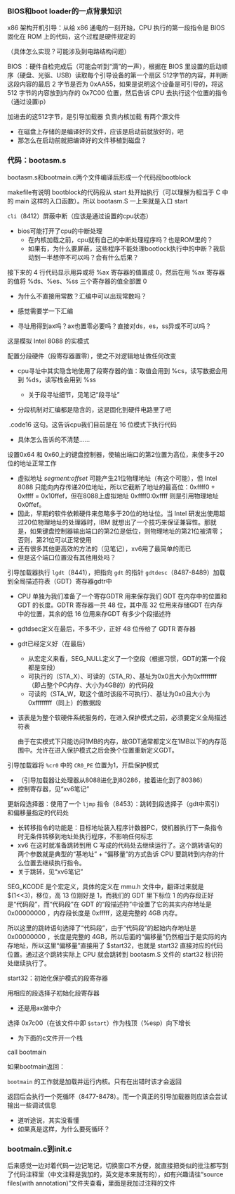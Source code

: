 ### BIOS和boot loader的一点背景知识



x86 架构开机引导：从给 x86 通电的一刻开始，CPU 执行的第一段指令是 BIOS 固化在 ROM 上的代码，这个过程是硬件规定的

（具体怎么实现？可能涉及到电路结构问题）

BIOS ：硬件自检完成后（可能会听到“滴”的一声），根据在 BIOS 里设置的启动顺序（硬盘、光驱、USB）读取每个引导设备的第一个扇区 512字节的内容，并判断这段内容的最后 2 字节是否为 0xAA55，如果是说明这个设备是可引导的，将这 512 字节的内容放到内存的 0x7C00 位置，然后告诉 CPU 去执行这个位置的指令（通过设置ip）

加进去的这512字节，是引导加载器	负责内核加载	有两个源文件

* 在磁盘上存储的是编译好的文件，应该是启动前就放好的，吧
* 那怎么在启动前就把编译好的文件移植到磁盘？

### 代码：bootasm.s



bootasm.s和bootmain.c两个文件编译后形成一个代码段bootblock

makefile有说明 bootblock的代码段从 start 处开始执行（可以理解为相当于 C 中的 main 这样的入口函数）。所以 bootasm.S 一上来就是入口 start



 `cli`（8412）屏蔽中断（应该是通过设置的cpu状态）

* bios可能打开了cpu的中断处理
  - 在内核加载之前，cpu就有自己的中断处理程序吗？也是ROM里的？
  - 如果有，为什么要屏蔽，这些程序不能处理bootlock执行中的中断？我启动到一半想停不可以吗？会有什么后果？

接下来的 4 行代码显示用异或将 %ax 寄存器的值置成 0，然后在用 %ax 寄存器的值将 %ds、%es、%ss 三个寄存器的值全部置 0

* 为什么不直接用常数？汇编中可以出现常数吗？
* 感觉需要学一下汇编

* 寻址用得到ax吗？ax也置零必要吗？直接对ds，es，ss异或不可以吗？

这是模拟 Intel 8088 的实模式

配置分段硬件（段寄存器置零），使之不对逻辑地址做任何改变

* cpu寻址中其实隐含地使用了段寄存器的值：取值会用到 %cs，读写数据会用到 %ds，读写栈会用到 %ss

  * 关于段寻址细节，见笔记“段寻址”

* 分段机制对汇编都是隐含的，这是固化到硬件电路里了吧

 .code16 这句。这告诉cpu我们目前是在 16 位模式下执行代码

* 具体怎么告诉的不清楚……



设置0x64 和 0x60上的键盘控制器，使输出端口的第2位置为高位，来使多于20位的地址正常工作

* 虚拟地址 *segment:offset* 可能产生21位物理地址（有这个可能），但 Intel 8088 只能向内存传递20位地址，所以它截断了地址的最高位：0xffff0 + 0xffff = 0x10ffef，但在8088上虚拟地址 0xffff0:0xffff 则是引用物理地址 0x0ffef。
* 因此，早期的软件依赖硬件来忽略多于20位的地址位。当 Intel 研发出使用超过20位物理地址的处理器时，IBM 就想出了一个技巧来保证兼容性。那就是，如果键盘控制器输出端口的第2位是低位，则物理地址的第21位被清零；否则，第21位可以正常使用
* 还有很多其他更高效的方法的（见笔记），xv6用了最简单的而已
* 但是这个端口位置没有其他用处吗？

引导加载器执行 `lgdt`（8441），把指向 `gdt` 的指针 `gdtdesc`（8487-8489）加载到全局描述符表（GDT）寄存器gdtr中

* CPU 单独为我们准备了一个寄存GDTR 用来保存我们 GDT 在内存中的位置和GDT 的长度。GDTR 寄存器一共 48 位，其中高 32 位用来存储GDT 在内存中的位置，其余的低 16 位用来存GDT 有多少个段描述符
* gdtdsec定义在最后，不多不少，正好 48 位传给了 GDTR 寄存器

* gdt已经定义好（在最后）

  * 从宏定义来看，SEG_NULL定义了一个空段（根据习惯，GDT的第一个段都是空段）
  * 可执行的（STA_X）、可读的（STA_R）、基址为0x0且大小为0xffffffff（即占整个PC内存、大小为4GB的）的代码段
  * 可读的（STA_W，取这个值时该段不可执行）、基址为0x0且大小为0xffffffff（同上）的数据段

* 该表是为整个软硬件系统服务的，在进入保护模式之前，必须要定义全局描述符表

  由于在实模式下只能访问1MB的内存，故GDT通常都定义在1MB以下的内存范围中。允许在进入保护模式之后会换个位置重新定义GDT。

引导加载器将 `%cr0` 中的 `CR0_PE` 位置为1，开启保护模式

* （引导加载器让处理器从8088进化到80286，接着进化到了80386）
* 控制寄存器，见“xv6笔记”

更新段选择器：使用了一个 `ljmp` 指令（8453）：跳转到段选择子（gdt中索引）和偏移量指定的代码处

* 长转移指令的功能是：目标地址装入程序计数器PC，使机器执行下一条指令时无条件转移到地址处执行程序，不影响任何标志
* xv6 在这时就准备跳转到用 C 写成的代码处去继续运行了。这个跳转语句的两个参数就是典型的“基地址” + “偏移量”的方式告诉 CPU 要跳转到内存的什么位置去继续执行指令。
* 关于跳转，见“xv6笔记”

SEG_KCODE 是个宏定义，具体的定义在 mmu.h 文件中，翻译过来就是 $(1<<3)，移位，高 13 位刚好是 1，而我们的 GDT 里下标位 1 的内存段正好是“代码段”，而“代码段”在 GDT 的“段描述符”中设置了它的其实内存地址是 0x00000000 ，内存段长度是 0xfffff，这是完整的 4GB 内存。

所以这里的跳转语句选择了“代码段”，由于“代码段”的起始内存地址是 0x00000000 ，长度是完整的 4GB，所以后面的“偏移量”仍然相当于是实际的内存地址，所以这里“偏移量”直接用了 $start32，也就是 start32 直接对应的代码位置。通过这个跳转实际上 CPU 就会跳转到 bootasm.S 文件的 start32 标识符处继续执行了。

start32：初始化保护模式的段寄存器

用相应的段选择子初始化段寄存器

* 还是用ax做中介

选择 0x7c00（在该文件中即 `$start`）作为栈顶（%esp）向下增长

* 为下面的c文件开一个栈

call bootmain

如果bootmain返回：

`bootmain` 的工作就是加载并运行内核。只有在出错时该才会返回

返回后会执行一个死循环（8477-8478）。而一个真正的引导加载器则应该会尝试输出一些调试信息

* 道听途说，其实没看懂
* 如果真是这样，为什么要死循环？



### bootmain.c到init.c



后来感觉一边对着代码一边记笔记，切换窗口不方便，就直接把类似的批注都写到了代码注释里（中文注释是我加的，英文是本来就有的），如有兴趣请往“source files(with annotation)”文件夹查看，里面是我加过注释的文件
